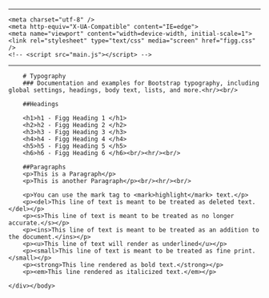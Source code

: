 ---
    <meta charset="utf-8" />
    <meta http-equiv="X-UA-Compatible" content="IE=edge">
    <meta name="viewport" content="width=device-width, initial-scale=1">
    <link rel="stylesheet" type="text/css" media="screen" href="figg.css" />
    <!-- <script src="main.js"></script> -->
   ---
   
        
        # Typography
        ### Documentation and examples for Bootstrap typography, including global settings, headings, body text, lists, and more.<hr/><br/>

        ##Headings

        <h1>h1 - Figg Heading 1 </h1>
        <h2>h2 - Figg Heading 2 </h2>
        <h3>h3 - Figg Heading 3 </h3>
        <h4>h4 - Figg Heading 4 </h4>
        <h5>h5 - Figg Heading 5 </h5>
        <h6>h6 - Figg Heading 6 </h6><br/><hr/><br/>

        ##Paragraphs
        <p>This is a Paragraph</p>
        <p>This is another Paragraph</p><br/><hr/><br/>

        <p>You can use the mark tag to <mark>highlight</mark> text.</p>
        <p><del>This line of text is meant to be treated as deleted text.</del></p>
        <p><s>This line of text is meant to be treated as no longer accurate.</s></p>
        <p><ins>This line of text is meant to be treated as an addition to the document.</ins></p>
        <p><u>This line of text will render as underlined</u></p>
        <p><small>This line of text is meant to be treated as fine print.</small></p>
        <p><strong>This line rendered as bold text.</strong></p>
        <p><em>This line rendered as italicized text.</em></p>

    </div></body>
